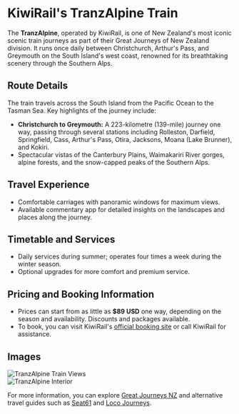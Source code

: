 # KiwiRail's TranzAlpine Train

The **TranzAlpine**, operated by KiwiRail, is one of New Zealand's most iconic scenic train journeys as part of their Great Journeys of New Zealand division. It runs once daily between Christchurch, Arthur's Pass, and Greymouth on the South Island's west coast, renowned for its breathtaking scenery through the Southern Alps.

## Route Details
The train travels across the South Island from the Pacific Ocean to the Tasman Sea. Key highlights of the journey include:
- **Christchurch to Greymouth:** A 223-kilometre (139-mile) journey one way, passing through several stations including Rolleston, Darfield, Springfield, Cass, Arthur's Pass, Otira, Jacksons, Moana (Lake Brunner), and Kokiri.
- Spectacular vistas of the Canterbury Plains, Waimakariri River gorges, alpine forests, and the snow-capped peaks of the Southern Alps.

## Travel Experience
- Comfortable carriages with panoramic windows for maximum views.
- Available commentary app for detailed insights on the landscapes and places along the journey.

## Timetable and Services
- Daily services during summer; operates four times a week during the winter season.
- Optional upgrades for more comfort and premium service.

## Pricing and Booking Information
- Prices can start from as little as **$89 USD** one way, depending on the season and availability. Discounts and packages available.
- To book, you can visit KiwiRail's [official booking site](https://booking.kiwirailscenic.co.nz/booknow.aspx) or call KiwiRail for assistance.

## Images
![TranzAlpine Train Views](https://upload.wikimedia.org/wikipedia/commons/1/1d/TranzAlpine_view.jpg)  
![TranzAlpine Interior](https://upload.wikimedia.org/wikipedia/commons/d/d8/TranzAlpine.JPG)

For more information, you can explore [Great Journeys NZ](https://www.greatjourneysnz.com/scenic-trains/tranzalpine-train/) and alternative travel guides such as [Seat61](https://www.seat61.com/tranzalpine-train.htm) and [Loco Journeys](https://locojourneys.co.nz/tranzalpine-train-new-zealand/).